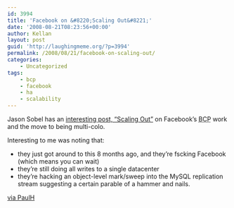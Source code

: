 ```yaml
---
id: 3994
title: 'Facebook on &#8220;Scaling Out&#8221;'
date: '2008-08-21T08:23:56+00:00'
author: Kellan
layout: post
guid: 'http://laughingmeme.org/?p=3994'
permalink: /2008/08/21/facebook-on-scaling-out/
categories:
    - Uncategorized
tags:
    - bcp
    - facebook
    - ha
    - scalability
---
```


Jason Sobel has an [interesting post, “Scaling Out”](http://facebook.com/notes.php?id=9445547199) on Facebook’s <acronym title="business continuity planning">BCP</acronym> work and the move to being multi-colo.

Interesting to me was noting that:

- they just got around to this 8 months ago, and they’re fscking Facebook (which means you can wait)
- they’re still doing all writes to a single datacenter
- they’re hacking an object-level mark/sweep into the MySQL replication stream suggesting a certain parable of a hammer and nails.

[via PaulH](http://paranoidfish.org)